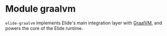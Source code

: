 # Module graalvm

`elide-graalvm` implements Elide's main integration layer with [GraalVM](https://graalvm.org), and powers the core of
the Elide runtime.
